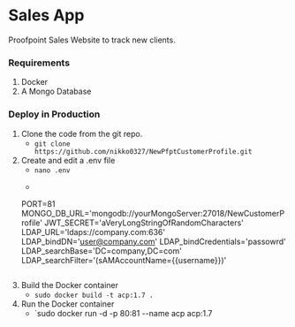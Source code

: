 # Sales App
Proofpoint Sales Website to track new clients.

### Requirements
1. Docker
2. A Mongo Database

### Deploy in Production
1. Clone the code from the git repo.
   * `git clone https://github.com/nikko0327/NewPfptCustomerProfile.git`
2. Create and edit a .env file
   * `nano .env`
   * ```
   PORT=81
   MONGO_DB_URL='mongodb://yourMongoServer:27018/NewCustomerProfile'
   JWT_SECRET='aVeryLongStringOfRandomCharacters'
   LDAP_URL='ldaps://company.com:636'
   LDAP_bindDN='user@company.com'
   LDAP_bindCredentials='passowrd'
   LDAP_searchBase='DC=company,DC=com'
   LDAP_searchFilter='(sAMAccountName={{username}})'
   ```
3. Build the Docker container
   * `sudo docker build -t acp:1.7 .`
4. Run the Docker container
   * `sudo docker run -d -p 80:81 --name acp acp:1.7

